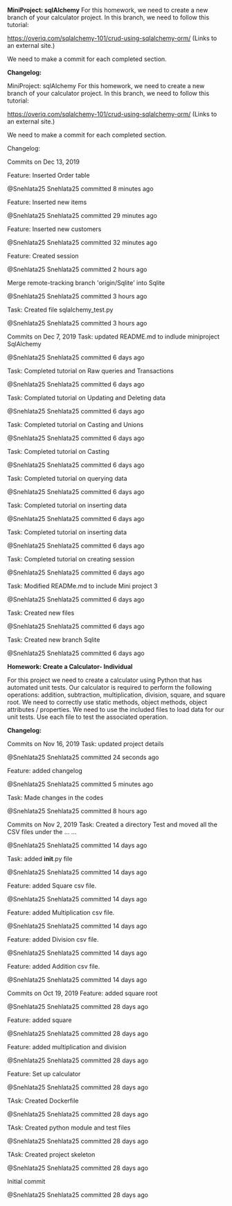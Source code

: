 **MiniProject: sqlAlchemy**
For this homework, we need to create a new branch of your calculator project. In this branch, we need to follow this tutorial:

https://overiq.com/sqlalchemy-101/crud-using-sqlalchemy-orm/ (Links to an external site.)

We need to make a commit for each completed section.  


**Changelog:**

MiniProject: sqlAlchemy For this homework, we need to create a new branch of your calculator project. In this branch, we need to follow this tutorial:

https://overiq.com/sqlalchemy-101/crud-using-sqlalchemy-orm/ (Links to an external site.)

We need to make a commit for each completed section.

Changelog:

Commits on Dec 13, 2019

Feature: Inserted Order table

@Snehlata25 Snehlata25 committed 8 minutes ago

Feature: Inserted new items

@Snehlata25 Snehlata25 committed 29 minutes ago

Feature: Inserted new customers

@Snehlata25 Snehlata25 committed 32 minutes ago

Feature: Created session

@Snehlata25 Snehlata25 committed 2 hours ago

Merge remote-tracking branch 'origin/Sqlite' into Sqlite

@Snehlata25 Snehlata25 committed 3 hours ago

Task: Created file sqlalchemy_test.py

@Snehlata25 Snehlata25 committed 3 hours ago

Commits on Dec 7, 2019 Task: updated README.md to indlude miniproject SqlAlchemy

@Snehlata25 Snehlata25 committed 6 days ago

Task: Completed tutorial on Raw queries and Transactions

@Snehlata25 Snehlata25 committed 6 days ago

Task: Complated tutorial on Updating and Deleting data

@Snehlata25 Snehlata25 committed 6 days ago

Task: Completed tutorial on Casting and Unions

@Snehlata25 Snehlata25 committed 6 days ago

Task: Completed tutorial on Casting

@Snehlata25 Snehlata25 committed 6 days ago

Task: Completed tutorial on querying data

@Snehlata25 Snehlata25 committed 6 days ago

Task: Completed tutorial on inserting data

@Snehlata25 Snehlata25 committed 6 days ago

Task: Completed tutorial on inserting data

@Snehlata25 Snehlata25 committed 6 days ago

Task: Completed tutorial on creating session

@Snehlata25 Snehlata25 committed 6 days ago

Task: Modified READMe.md to include Mini project 3

@Snehlata25 Snehlata25 committed 6 days ago

Task: Created new files

@Snehlata25 Snehlata25 committed 6 days ago

Task: Created new branch Sqlite

@Snehlata25 Snehlata25 committed 6 days ago



**Homework: Create a Calculator- Individual**

For this project we need to create a calculator using Python that has automated unit tests.  Our calculator is required to perform the following operations: addition, subtraction, multiplication, division, square, and square root.  We need to correctly use static methods, object methods, object attributes / properties.   We need to use the included files to load data for our unit tests.  Use each file to test the associated operation.   



**Changelog:**

Commits on Nov 16, 2019
Task: updated project details

@Snehlata25
Snehlata25 committed 24 seconds ago
  
Feature: added changelog

@Snehlata25
Snehlata25 committed 5 minutes ago
  
Task: Made changes in the codes

@Snehlata25
Snehlata25 committed 8 hours ago
 
Commits on Nov 2, 2019
Task: Created a directory Test and moved all the CSV files under the … …

@Snehlata25
Snehlata25 committed 14 days ago
 
Task: added __init__.py file

@Snehlata25
Snehlata25 committed 14 days ago
 
Feature: added Square csv file.

@Snehlata25
Snehlata25 committed 14 days ago
 
Feature: added Multiplication csv file.

@Snehlata25
Snehlata25 committed 14 days ago
 
Feature: added Division csv file.

@Snehlata25
Snehlata25 committed 14 days ago
 
Feature: added Addition csv file.

@Snehlata25
Snehlata25 committed 14 days ago
 
Commits on Oct 19, 2019
Feature: added square root

@Snehlata25
Snehlata25 committed 28 days ago
 
Feature: added square

@Snehlata25
Snehlata25 committed 28 days ago
 
Feature: added multiplication and division

@Snehlata25
Snehlata25 committed 28 days ago
 
Feature: Set up calculator

@Snehlata25
Snehlata25 committed 28 days ago
 
TAsk: Created Dockerfile

@Snehlata25
Snehlata25 committed 28 days ago
 
TAsk: Created python module and test files

@Snehlata25
Snehlata25 committed 28 days ago
 
TAsk: Created project skeleton

@Snehlata25
Snehlata25 committed 28 days ago
 
Initial commit

@Snehlata25
Snehlata25 committed 28 days ago
